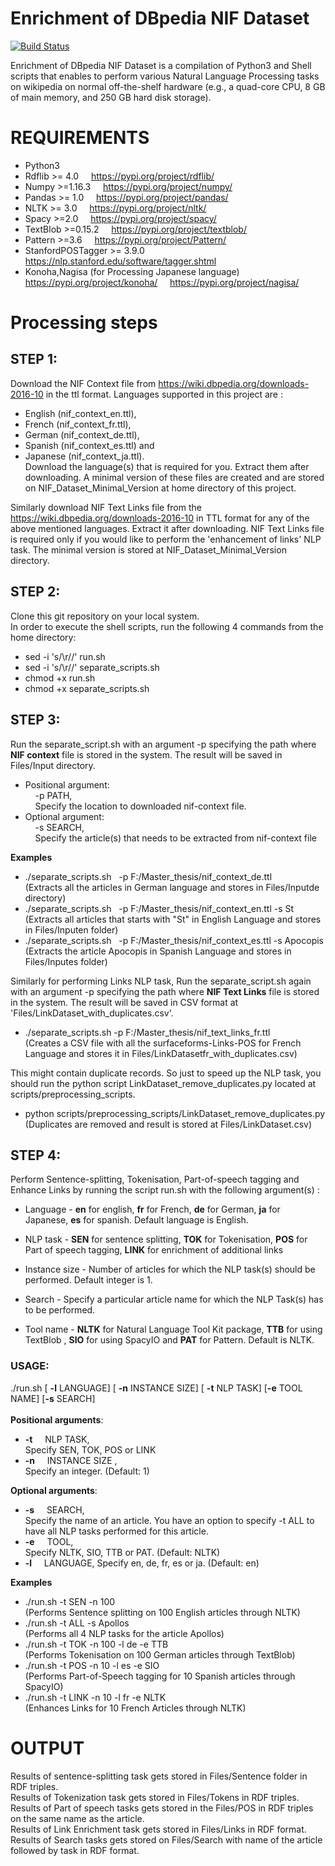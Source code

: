 # Enrichment of DBpedia NIF Dataset

[![Build Status](https://travis-ci.org/joemccann/dillinger.svg?branch=master)](https://travis-ci.org/joemccann/dillinger)

Enrichment of DBpedia NIF Dataset is a compilation of Python3 and Shell scripts that enables to perform various Natural Language Processing tasks on wikipedia on normal off-the-shelf hardware (e.g., a quad-core CPU, 8 GB of main memory, and 250 GB hard disk 
storage). 

# REQUIREMENTS
- Python3
- Rdflib >= 4.0 &nbsp; &nbsp; https://pypi.org/project/rdflib/
- Numpy >=1.16.3 &nbsp; &nbsp;  https://pypi.org/project/numpy/ 
- Pandas >= 1.0 &nbsp;  &nbsp; https://pypi.org/project/pandas/
- NLTK >= 3.0 &nbsp;  &nbsp; https://pypi.org/project/nltk/
- Spacy >=2.0 &nbsp; &nbsp; https://pypi.org/project/spacy/
- TextBlob >=0.15.2  &nbsp;  &nbsp;  https://pypi.org/project/textblob/
- Pattern >=3.6  &nbsp;  &nbsp; https://pypi.org/project/Pattern/
- StanfordPOSTagger >= 3.9.0  &nbsp; &nbsp; https://nlp.stanford.edu/software/tagger.shtml
- Konoha,Nagisa (for Processing Japanese language) &nbsp; &nbsp; https://pypi.org/project/konoha/  &nbsp; &nbsp; https://pypi.org/project/nagisa/

# Processing steps
  ## STEP 1: 
Download the NIF Context file from https://wiki.dbpedia.org/downloads-2016-10 in the ttl format. Languages supported in this project are :
 - English (nif_context_en.ttl), 
 - French (nif_context_fr.ttl), 
 - German (nif_context_de.ttl), 
 - Spanish (nif_context_es.ttl) and 
 - Japanese (nif_context_ja.ttl). \
Download the language(s) that is required for you. Extract them after downloading. A minimal version of these files are created and are stored on NIF_Dataset_Minimal_Version at home directory of this project.
 
Similarly download NIF Text Links file from the https://wiki.dbpedia.org/downloads-2016-10 in TTL format for any of the above mentioned languages. Extract it after downloading. NIF Text Links file is required only if you would like to perform the 'enhancement of links' NLP task. The minimal version is stored at NIF_Dataset_Minimal_Version directory. 


 ## STEP 2:
 Clone this git repository on your local system. \
In order to execute the shell scripts, run the following 4 commands from the home directory:
- sed -i 's/\r//' run.sh
- sed -i 's/\r//' separate_scripts.sh 
- chmod +x run.sh
- chmod +x separate_scripts.sh

 ## STEP 3:
Run the separate_script.sh with an argument -p specifying the path where **NIF context** file is stored in the system. The result will be saved in Files/Input<language> directory. 
 - Positional argument:  
&nbsp; &nbsp; -p PATH,  
&nbsp; &nbsp;  Specify the location to downloaded nif-context file. 
 - Optional argument: \
&nbsp; &nbsp; -s SEARCH, \
&nbsp; &nbsp; Specify the article(s) that needs to be extracted from nif-context file

__Examples__
 - ./separate_scripts.sh &nbsp; -p F:/Master_thesis/nif_context_de.ttl \
 (Extracts all the articles in German language and stores in Files/Inputde directory)
 - ./separate_scripts.sh &nbsp; -p F:/Master_thesis/nif_context_en.ttl -s St \
 (Extracts all articles that starts with "St" in English Language and stores in Files/Inputen folder)
- ./separate_scripts.sh &nbsp; -p F:/Master_thesis/nif_context_es.ttl -s Apocopis \
(Extracts the article Apocopis in Spanish Language and stores in Files/Inputes folder)

Similarly for performing Links NLP task, Run the separate_script.sh again with an argument -p specifying the path where **NIF Text Links** file is stored in the system. The result will be saved in CSV format at 'Files/LinkDataset<language>_with_duplicates.csv'. 
- ./separate_scripts.sh -p F:/Master_thesis/nif_text_links_fr.ttl \
(Creates a CSV file with all the surfaceforms-Links-POS for French Language and stores it in  Files/LinkDatasetfr_with_duplicates.csv)

This might contain duplicate records. So just to speed up the NLP task, you should run the python script LinkDataset_remove_duplicates.py located at scripts/preprocessing_scripts.
- python scripts/preprocessing_scripts/LinkDataset_remove_duplicates.py \
(Duplicates are removed and result is stored at Files/LinkDataset<lang>.csv)


## STEP 4:
Perform Sentence-splitting, Tokenisation, Part-of-speech tagging and Enhance Links by running the script run.sh with the following argument(s) :
- Language - **en** for english, **fr** for French, **de** for German, **ja** for Japanese, **es** for spanish. Default language is English.

- NLP task - **SEN** for sentence splitting, **TOK** for Tokenisation, **POS** for Part of speech tagging, **LINK** for enrichment of additional links

- Instance size - Number of articles for which the NLP task(s) should be performed. Default integer is 1.

- Search - Specify a particular article name for which the NLP Task(s) has to be performed.

- Tool name - **NLTK** for Natural Language Tool Kit package, **TTB** for using TextBlob , **SIO** for using SpacyIO and **PAT** for Pattern. Default is NLTK.	

### USAGE:

 ./run.sh [ **-l** LANGUAGE] [ **-n** INSTANCE SIZE] [ **-t** NLP TASK] [**-e** TOOL NAME] [**-s** SEARCH] \
 \
**Positional arguments**:
- **-t** &nbsp; &nbsp; NLP TASK,            
Specify SEN, TOK, POS or LINK
- **-n** &nbsp; &nbsp; INSTANCE SIZE ,          
Specify an integer. (Default: 1)
  
**Optional arguments**:
- **-s** &nbsp; &nbsp; SEARCH,            
Specify the name of an article. You have an option to specify -t ALL to have all NLP tasks performed for this article.
- **-e** &nbsp; &nbsp; TOOL,              
Specify NLTK, SIO, TTB or PAT. (Default: NLTK)
- **-l** &nbsp; &nbsp; LANGUAGE, 
Specify en, de, fr, es or ja. (Default: en)

**Examples**
- ./run.sh -t SEN -n 100 \
(Performs Sentence splitting on 100 English articles through NLTK)  
- ./run.sh -t ALL -s Apollos \
(Performs all 4 NLP tasks for the article Apollos)
- ./run.sh -t TOK -n 100 -l de -e TTB \
(Performs Tokenisation on 100 German articles through TextBlob)
- ./run.sh -t POS -n 10 -l es -e SIO \
(Performs Part-of-Speech tagging for 10 Spanish articles through SpacyIO)
- ./run.sh -t LINK -n 10 -l fr -e NLTK \
(Enhances Links for 10 French Articles through NLTK)
	
# OUTPUT
Results of sentence-splitting task gets stored in Files/Sentence folder in RDF triples. \
Results of Tokenization task gets stored in Files/Tokens in RDF triples. \
Results of Part of speech tasks gets stored in the Files/POS in RDF triples on the same name as the article. \
Results of Link Enrichment task gets stored in Files/Links in RDF format. \
Results of Search tasks gets stored on Files/Search with name of the article followed by task in RDF format.	

